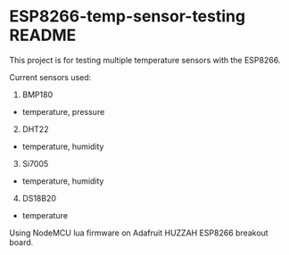 # ESP8266-temp-sensor-testing README

This project is for testing multiple temperature sensors with the ESP8266. 

Current sensors used:

1. BMP180
  * temperature, pressure
2. DHT22
  * temperature, humidity
3. Si7005
  * temperature, humidity
4. DS18B20
  * temperature

Using NodeMCU lua firmware on Adafruit HUZZAH ESP8266 breakout board.
